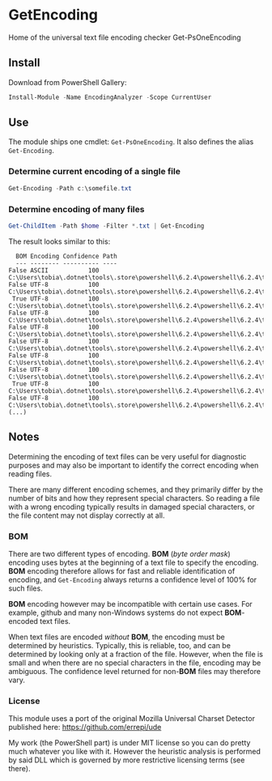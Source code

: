 # GetEncoding
Home of the universal text file encoding checker Get-PsOneEncoding

## Install
Download from PowerShell Gallery:

```powershell
Install-Module -Name EncodingAnalyzer -Scope CurrentUser
```

## Use
The module ships one cmdlet: `Get-PsOneEncoding`. It also defines the alias `Get-Encoding`.

### Determine current encoding of a single file

```powershell
Get-Encoding -Path c:\somefile.txt
```

### Determine encoding of many files

```powershell
Get-ChildItem -Path $home -Filter *.txt | Get-Encoding
```

The result looks similar to this:

```
  BOM Encoding Confidence Path
  --- -------- ---------- ----
False ASCII           100 C:\Users\tobia\.dotnet\tools\.store\powershell\6.2.4\powershell\6.2.4\tools\netcoreapp2.1\...
False UTF-8           100 C:\Users\tobia\.dotnet\tools\.store\powershell\6.2.4\powershell\6.2.4\tools\netcoreapp2.1\...
 True UTF-8           100 C:\Users\tobia\.dotnet\tools\.store\powershell\6.2.4\powershell\6.2.4\tools\netcoreapp2.1\...
False UTF-8           100 C:\Users\tobia\.dotnet\tools\.store\powershell\6.2.4\powershell\6.2.4\tools\netcoreapp2.1\...
False UTF-8           100 C:\Users\tobia\.dotnet\tools\.store\powershell\6.2.4\powershell\6.2.4\tools\netcoreapp2.1\...
False UTF-8           100 C:\Users\tobia\.dotnet\tools\.store\powershell\6.2.4\powershell\6.2.4\tools\netcoreapp2.1\...
False UTF-8           100 C:\Users\tobia\.dotnet\tools\.store\powershell\6.2.4\powershell\6.2.4\tools\netcoreapp2.1\...
False UTF-8           100 C:\Users\tobia\.dotnet\tools\.store\powershell\6.2.4\powershell\6.2.4\tools\netcoreapp2.1\...
 True UTF-8           100 C:\Users\tobia\.dotnet\tools\.store\powershell\6.2.4\powershell\6.2.4\tools\netcoreapp2.1\...
False UTF-8           100 C:\Users\tobia\.dotnet\tools\.store\powershell\6.2.4\powershell\6.2.4\tools\netcoreapp2.1\...
(...)
```

## Notes

Determining the encoding of text files can be very useful for diagnostic purposes and may also be important to identify the correct encoding when reading files.

There are many different encoding schemes, and they primarily differ by the number of bits and how they represent special characters. So reading a file with a wrong encoding typically results in damaged special characters, or the file content may not display correctly at all.

### BOM

There are two different types of encoding. **BOM** (*byte order mask*) encoding uses bytes at the beginning of a text file to specify the encoding. **BOM** encoding therefore allows for fast and reliable identification of encoding, and `Get-Encoding` always returns a confidence level of 100% for such files.

**BOM** encoding however may be incompatible with certain use cases. For example, github and many non-Windows systems do not expect **BOM**-encoded text files.

When text files are encoded *without* **BOM**, the encoding must be determined by heuristics. Typically, this is reliable, too, and can be determined by looking only at a fraction of the file. However, when the file is small and when there are no special characters in the file, encoding may be ambiguous. The confidence level returned for non-**BOM** files may therefore vary.

### License

This module uses a port of the original Mozilla Universal Charset Detector published here: https://github.com/errepi/ude

My work (the PowerShell part) is under MIT license so you can do pretty much whatever you like with it. However the heuristic analysis is performed by said DLL which is governed by more restrictive licensing terms (see there).
